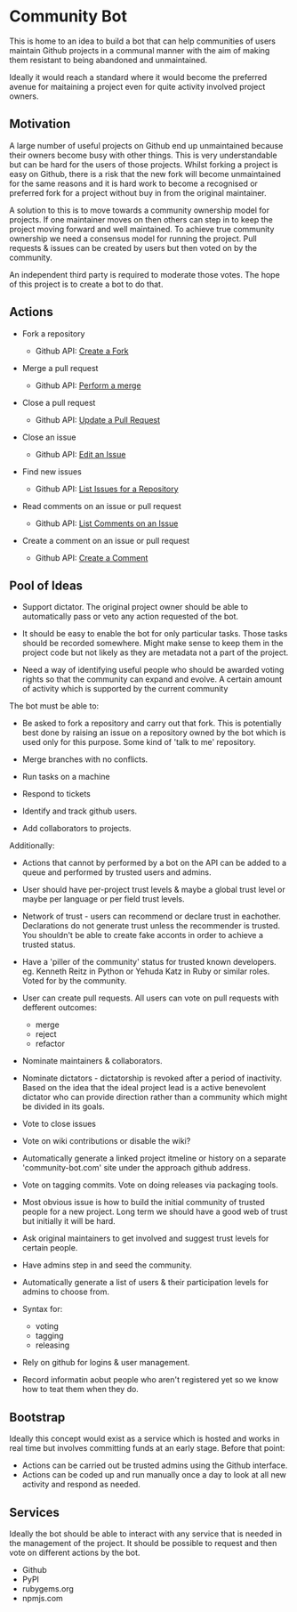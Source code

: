 
# Community Bot

This is home to an idea to build a bot that can help communities of users maintain Github projects
in a communal manner with the aim of making them resistant to being abandoned and unmaintained.

Ideally it would reach a standard where it would become the preferred avenue for maitaining a
project even for quite activity involved project owners.


## Motivation

A large number of useful projects on Github end up unmaintained because their owners become busy
with other things. This is very understandable but can be hard for the users of those projects.
Whilst forking a project is easy on Github, there is a risk that the new fork will become
unmaintained for the same reasons and it is hard work to become a recognised or preferred fork for a
project without buy in from the original maintainer.

A solution to this is to move towards a community ownership model for projects. If one maintainer
moves on then others can step in to keep the project moving forward and well maintained. To achieve
true community ownership we need a consensus model for running the project. Pull requests & issues
can be created by users but then voted on by the community.

An independent third party is required to moderate those votes. The hope of this project is to
create a bot to do that.


## Actions

- Fork a repository

  - Github API: [Create a Fork](https://developer.github.com/v3/repos/forks/#create-a-fork)

- Merge a pull request

  - Github API: [Perform a merge](https://developer.github.com/v3/repos/merging/#perform-a-merge)

- Close a pull request

  - Github API: [Update a Pull Request](https://developer.github.com/v3/pulls/#update-a-pull-request)

- Close an issue

  - Github API: [Edit an Issue](https://developer.github.com/v3/issues/#edit-an-issue)

- Find new issues

  - Github API: [List Issues for a Repository](https://developer.github.com/v3/issues/#list-issues-for-a-repository)

- Read comments on an issue or pull request

  - Github API: [List Comments on an Issue](https://developer.github.com/v3/issues/comments/#list-comments-on-an-issue)

- Create a comment on an issue or pull request

  - Github API: [Create a Comment](https://developer.github.com/v3/issues/comments/#create-a-comment)


## Pool of Ideas

- Support dictator. The original project owner should be able to automatically pass or veto any
  action requested of the bot.

- It should be easy to enable the bot for only particular tasks. Those tasks should be recorded
  somewhere. Might make sense to keep them in the project code but not likely as they are metadata
  not a part of the project.

- Need a way of identifying useful people who should be awarded voting rights so that the community
  can expand and evolve. A certain amount of activity which is supported by the current community

The bot must be able to:

- Be asked to fork a repository and carry out that fork. This is potentially best done by raising an
  issue on a repository owned by the bot which is used only for this purpose. Some kind of 'talk to
  me' repository.

- Merge branches with no conflicts.

- Run tasks on a machine

- Respond to tickets

- Identify and track github users.

- Add collaborators to projects.

Additionally:

- Actions that cannot by performed by a bot on the API can be added to a queue and performed by
  trusted users and admins.

- User should have per-project trust levels & maybe a global trust level or maybe per language or
  per field trust levels.

- Network of trust - users can recommend or declare trust in eachother. Declarations do not generate
  trust unless the recommender is trusted. You shouldn't be able to create fake acconts in order to
  achieve a trusted status.

- Have a 'piller of the community' status for trusted known developers. eg. Kenneth Reitz in Python
  or Yehuda Katz in Ruby or similar roles. Voted for by the community.

- User can create pull requests. All users can vote on pull requests with defferent outcomes:
  - merge
  - reject
  - refactor

- Nominate maintainers & collaborators.

- Nominate dictators - dictatorship is revoked after a period of inactivity. Based on the idea that
  the ideal project lead is a active benevolent dictator who can provide direction rather than a
  community which might be divided in its goals.

- Vote to close issues

- Vote on wiki contributions or disable the wiki?

- Automatically generate a linked project itmeline or history on a separate 'community-bot.com' site
  under the approach github address.

- Vote on tagging commits. Vote on doing releases via packaging tools.

- Most obvious issue is how to build the initial community of trusted people for a new project. Long
  term we should have a good web of trust but initially it will be hard.

- Ask original maintainers to get involved and suggest trust levels for certain people.

- Have admins step in and seed the community.

- Automatically generate a list of users & their participation levels for admins to choose from.

- Syntax for:
  - voting
  - tagging
  - releasing

- Rely on github for logins & user management.

- Record informatin aobut people who aren't registered yet so we know how to teat them when they do.


## Bootstrap

Ideally this concept would exist as a service which is hosted and works in real time but involves
committing funds at an early stage. Before that point:

- Actions can be carried out be trusted admins using the Github interface.
- Actions can be coded up and run manually once a day to look at all new activity and respond as
  needed.


## Services

Ideally the bot should be able to interact with any service that is needed in the management of the
project. It should be possible to request and then vote on different actions by the bot.

- Github
- PyPI
- rubygems.org
- npmjs.com
